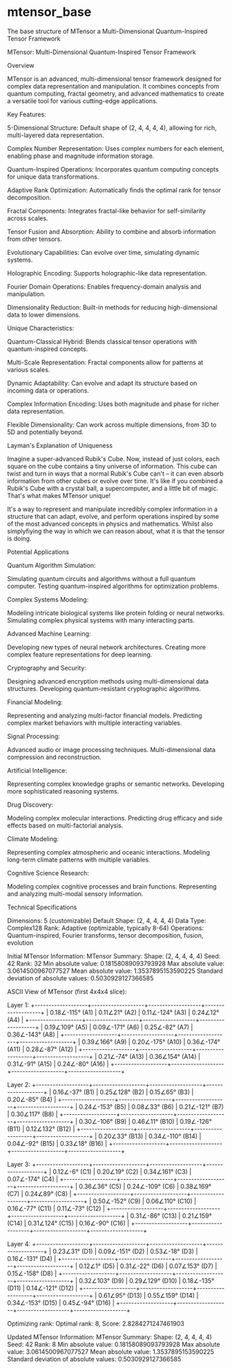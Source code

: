 # mtensor_base

The base structure of MTensor a Multi-Dimensional Quantum-Inspired Tensor Framework

MTensor: Multi-Dimensional Quantum-Inspired Tensor Framework

Overview

MTensor is an advanced, multi-dimensional tensor framework designed for complex data representation and manipulation. 
It combines concepts from quantum computing, fractal geometry, and advanced mathematics to create a versatile tool for various cutting-edge applications.

Key Features:

5-Dimensional Structure: Default shape of (2, 4, 4, 4, 4), allowing for rich, multi-layered data representation.

Complex Number Representation: Uses complex numbers for each element, enabling phase and magnitude information storage.

Quantum-Inspired Operations: Incorporates quantum computing concepts for unique data transformations.

Adaptive Rank Optimization: Automatically finds the optimal rank for tensor decomposition.

Fractal Components: Integrates fractal-like behavior for self-similarity across scales.

Tensor Fusion and Absorption: Ability to combine and absorb information from other tensors.

Evolutionary Capabilities: Can evolve over time, simulating dynamic systems.

Holographic Encoding: Supports holographic-like data representation.

Fourier Domain Operations: Enables frequency-domain analysis and manipulation.

Dimensionality Reduction: Built-in methods for reducing high-dimensional data to lower dimensions.


Unique Characteristics:

Quantum-Classical Hybrid: Blends classical tensor operations with quantum-inspired concepts.

Multi-Scale Representation: Fractal components allow for patterns at various scales.

Dynamic Adaptability: Can evolve and adapt its structure based on incoming data or operations.

Complex Information Encoding: Uses both magnitude and phase for richer data representation.

Flexible Dimensionality: Can work across multiple dimensions, from 3D to 5D and potentially beyond.

Layman's Explanation of Uniqueness

Imagine a super-advanced Rubik's Cube. Now, instead of just colors, each square on the cube contains a tiny universe of information. This cube can twist and turn in ways that a normal Rubik's Cube can't – it can even absorb information from other cubes or evolve over time. It's like if you combined a Rubik's Cube with a crystal ball, a supercomputer, and a little bit of magic. That's what makes MTensor unique!

It's a way to represent and manipulate incredibly complex information in a structure that can adapt, evolve, and perform operations inspired by some of the most advanced concepts in physics and mathematics.
Whilst also simplyfiying the way in which we can reason about, what it is that the tensor is doing.

Potential Applications

Quantum Algorithm Simulation:

Simulating quantum circuits and algorithms without a full quantum computer.
Testing quantum-inspired algorithms for optimization problems.


Complex Systems Modeling:

Modeling intricate biological systems like protein folding or neural networks.
Simulating complex physical systems with many interacting parts.


Advanced Machine Learning:

Developing new types of neural network architectures.
Creating more complex feature representations for deep learning.


Cryptography and Security:

Designing advanced encryption methods using multi-dimensional data structures.
Developing quantum-resistant cryptographic algorithms.


Financial Modeling:

Representing and analyzing multi-factor financial models.
Predicting complex market behaviors with multiple interacting variables.


Signal Processing:

Advanced audio or image processing techniques.
Multi-dimensional data compression and reconstruction.


Artificial Intelligence:

Representing complex knowledge graphs or semantic networks.
Developing more sophisticated reasoning systems.


Drug Discovery:

Modeling complex molecular interactions.
Predicting drug efficacy and side effects based on multi-factorial analysis.


Climate Modeling:

Representing complex atmospheric and oceanic interactions.
Modeling long-term climate patterns with multiple variables.


Cognitive Science Research:

Modeling complex cognitive processes and brain functions.
Representing and analyzing multi-modal sensory information.



Technical Specifications

Dimensions: 5 (customizable)
Default Shape: (2, 4, 4, 4, 4)
Data Type: Complex128
Rank: Adaptive (optimizable, typically 8-64)
Operations: Quantum-inspired, Fourier transforms, tensor decomposition, fusion, evolution

Initial MTensor Information:
MTensor Summary:
Shape: (2, 4, 4, 4, 4)
Seed: 42
Rank: 32
Min absolute value: 0.18158089093793928
Max absolute value: 3.0614500967077527
Mean absolute value: 1.3537895153590225
Standard deviation of absolute values: 0.5030929127366585

ASCII View of MTensor (first 4x4x4 slice):

Layer 1:
+-------------------+-------------------+-------------------+-------------------+
| 0.18∠-115° (A1) | 0.11∠21° (A2) | 0.11∠-124° (A3) | 0.24∠12° (A4) |
+-------------------+-------------------+-------------------+-------------------+
| 0.19∠109° (A5) | 0.09∠-171° (A6) | 0.25∠-82° (A7) | 0.36∠-143° (A8) |
+-------------------+-------------------+-------------------+-------------------+
| 0.39∠166° (A9) | 0.20∠-175° (A10) | 0.36∠-174° (A11) | 0.28∠-87° (A12) |
+-------------------+-------------------+-------------------+-------------------+
| 0.21∠-74° (A13) | 0.36∠154° (A14) | 0.31∠-91° (A15) | 0.24∠-80° (A16) |
+-------------------+-------------------+-------------------+-------------------+

Layer 2:
+-------------------+-------------------+-------------------+-------------------+
| 0.16∠-37° (B1) | 0.25∠128° (B2) | 0.15∠65° (B3) | 0.20∠-85° (B4) |
+-------------------+-------------------+-------------------+-------------------+
| 0.24∠-153° (B5) | 0.08∠33° (B6) | 0.21∠-121° (B7) | 0.30∠117° (B8) |
+-------------------+-------------------+-------------------+-------------------+
| 0.30∠-106° (B9) | 0.46∠11° (B10) | 0.19∠-126° (B11) | 0.12∠132° (B12) |
+-------------------+-------------------+-------------------+-------------------+
| 0.20∠33° (B13) | 0.34∠-110° (B14) | 0.04∠-92° (B15) | 0.33∠18° (B16) |
+-------------------+-------------------+-------------------+-------------------+

Layer 3:
+-------------------+-------------------+-------------------+-------------------+
| 0.12∠-6° (C1) | 0.20∠19° (C2) | 0.34∠161° (C3) | 0.07∠-174° (C4) |
+-------------------+-------------------+-------------------+-------------------+
| 0.36∠36° (C5) | 0.24∠-109° (C6) | 0.38∠169° (C7) | 0.24∠89° (C8) |
+-------------------+-------------------+-------------------+-------------------+
| 0.50∠-152° (C9) | 0.06∠110° (C10) | 0.16∠-77° (C11) | 0.11∠-73° (C12) |
+-------------------+-------------------+-------------------+-------------------+
| 0.31∠-86° (C13) | 0.21∠159° (C14) | 0.31∠124° (C15) | 0.16∠-90° (C16) |
+-------------------+-------------------+-------------------+-------------------+

Layer 4:
+-------------------+-------------------+-------------------+-------------------+
| 0.23∠31° (D1) | 0.09∠-151° (D2) | 0.53∠-18° (D3) | 0.16∠-131° (D4) |
+-------------------+-------------------+-------------------+-------------------+
| 0.12∠1° (D5) | 0.31∠-22° (D6) | 0.07∠153° (D7) | 0.15∠-158° (D8) |
+-------------------+-------------------+-------------------+-------------------+
| 0.32∠103° (D9) | 0.29∠129° (D10) | 0.18∠-135° (D11) | 0.14∠-121° (D12) |
+-------------------+-------------------+-------------------+-------------------+
| 0.61∠95° (D13) | 0.55∠159° (D14) | 0.34∠-153° (D15) | 0.45∠-94° (D16) |
+-------------------+-------------------+-------------------+-------------------+

Optimizing rank:
Optimal rank: 8, Score: 2.8284271247461903

Updated MTensor Information:
MTensor Summary:
Shape: (2, 4, 4, 4, 4)
Seed: 42
Rank: 8
Min absolute value: 0.18158089093793928
Max absolute value: 3.0614500967077527
Mean absolute value: 1.3537895153590225
Standard deviation of absolute values: 0.5030929127366585

